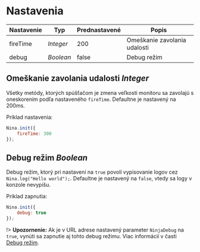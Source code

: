 # Nastavenia
| Nastavenie | Typ | Prednastavené | Popis |
| --- | ----- | --- | ----- |
| fireTime | *Integer* | 200 | Omeškanie zavolania udalosti |
| debug | *Boolean* | false | Debug režim |


## Omeškanie zavolania udalosti *Integer*
Všetky metódy, ktorých spúšťačom je zmena veľkosti monitoru sa zavolajú s oneskorením podľa nastaveného `fireTime`.
Defaultne je nastavený na 200ms.

Príklad nastavenia:
```javascript
Nina.init({
    fireTime: 300
});
```

## Debug režim *Boolean*
Debug režim, ktorý pri nastavení na `true` povolí vypisovanie logov cez `Nina.log("Hello world");`. Defaultne je nastavený na `false`, vtedy sa logy v konzole nevypíšu.

Príklad zapnutia:
```javascript
Nina.init({
    debug: true
});
```

!> **Upozornenie:**  Ak je v URL adrese nastavený parameter `NinjaDebug` na `true`, vynúti sa zapnutie aj tohto debug režimu. Viac informácií v časti [Debug režim](/ninja-starter-kit/ninja-jv/debug/?id=debug-režim-boolean).